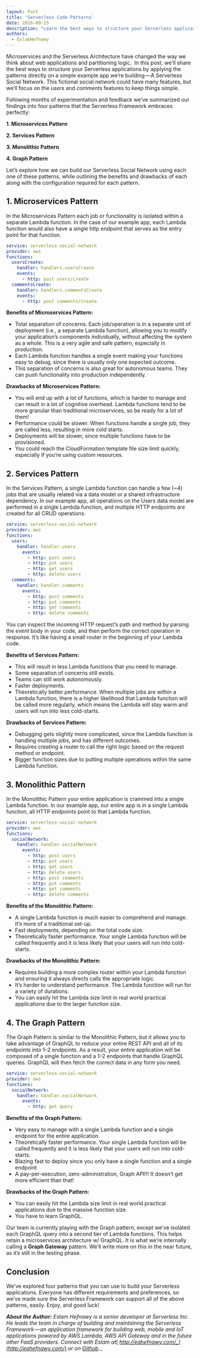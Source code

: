 ```yaml
---
layout: Post
title: 'Serverless Code Patterns'
date: 2016-09-15
description: "Learn the best ways to structure your Serverless applications by applying theses architectural patterns"
authors:
  - EslamHefnawy
---
```


Microservices and the Serverless Architecture have changed the way we think about web applications and partitioning logic.  In this post, we'll share the best ways to structure your Serverless applications by applying the patterns directly on a simple example app we’re building — A Serverless Social Network. This fictional social network could have many features, but we’ll focus on the _users_ and _comments_ features to keep things simple.

Following months of experimentation and feedback we’ve summarized our findings into four patterns that the Serverless Framework embraces perfectly:

**1\. Microservices Pattern**

**2\. Services Pattern**

**3\. Monolithic Pattern**

**4\. Graph Pattern**

Let’s explore how we can build our Serverless Social Network using each one of these patterns, while outlining the benefits and drawbacks of each along with the configuration required for each pattern.

## 1. Microservices Pattern

In the Microservices Pattern each job or functionality is isolated within a separate Lambda function. In the case of our example app, each Lambda function would also have a single http endpoint that serves as the entry point for that function.

```yaml
service: serverless-social-network
provider: aws
functions:
  usersCreate:
    handler: handlers.usersCreate
    events:
      - http: post users/create
  commentsCreate:
    handler: handlers.commentsCreate
    events:
      - http: post comments/create
```

**Benefits of Microservices Pattern:**

*   Total separation of concerns. Each job/operation is in a separate unit of deployment (i.e., a separate Lambda function), allowing you to modify your application’s components individually, without affecting the system as a whole. This is a very agile and safe pattern, especially in production.
*   Each Lambda function handles a single event making your functions easy to debug, since there is usually only one expected outcome.
*   This separation of concerns is also great for autonomous teams. They can push functionality into production independently.

**Drawbacks of Microservices Pattern:**

*   You will end up with a lot of functions, which is harder to manage and can result in a lot of cognitive overhead. Lambda functions tend to be more granular than traditional microservices, so be ready for a lot of them!
*   Performance could be slower. When functions handle a single job, they are called less, resulting in more cold starts.
*   Deployments will be slower, since multiple functions have to be provisioned.
*   You could reach the CloudFormation template file size limit quickly, especially if you’re using custom resources.

## 2. **Services Pattern**

In the Services Pattern, a single Lambda function can handle a few (~4) jobs that are usually related via a data model or a shared infrastructure dependency. In our example app, all operations on the Users data model are performed in a single Lambda function, and multiple HTTP endpoints are created for all CRUD operations.

```yaml
service: serverless-social-network
provider: aws
functions:
  users:
    handler: handler.users
      events:
        - http: post users
        - http: put users
        - http: get users
        - http: delete users
  comments:
    handler: handler.comments
      events:
        - http: post comments
        - http: put comments
        - http: get comments
        - http: delete comments
```

You can inspect the incoming HTTP request’s path and method by parsing the _event_ body in your code, and then perform the correct operation in response. It’s like having a small router in the beginning of your Lambda code.

**Benefits of Services Pattern:**

*   This will result in less Lambda functions that you need to manage.
*   Some separation of concerns still exists.
*   Teams can still work autonomously.
*   Faster deployments.
*   Theoretically better performance. When multiple jobs are within a Lambda function, there is a higher likelihood that Lambda function will be called more regularly, which means the Lambda will stay warm and users will run into less cold-starts.

**Drawbacks of Services Pattern:**

*   Debugging gets slightly more complicated, since the Lambda function is handling multiple jobs, and has different outcomes.
*   Requires creating a router to call the right logic based on the request method or endpoint.
*   Bigger function sizes due to putting multiple operations within the same Lambda function.

## 3. Monolithic Pattern

In the Monolithic Pattern your entire application is crammed into a single Lambda function. In our example app, our entire app is in a single Lambda function, all HTTP endpoints point to that Lambda function.

```yaml
service: serverless-social-network
provider: aws
functions:
  socialNetwork:
    handler: handler.socialNetwork
      events:
        - http: post users
        - http: put users
        - http: get users
        - http: delete users
        - http: post comments
        - http: put comments
        - http: get comments
        - http: delete comments
```

**Benefits of the Monolithic Pattern:**

*   A single Lambda function is much easier to comprehend and manage. It’s more of a traditional set-up.
*   Fast deployments, depending on the total code size.
*   Theoretically faster performance. Your single Lambda function will be called frequently and it is less likely that your users will run into cold-starts.

**Drawbacks of the Monolithic Pattern:**

*   Requires building a more complex router within your Lambda function and ensuring it always directs calls the appropriate logic.
*   It’s harder to understand performance. The Lambda function will run for a variety of durations.
*   You can easily hit the Lambda size limit in real world practical applications due to the larger function size.

## 4. The Graph Pattern

The Graph Pattern is similar to the Monolithic Pattern, but it allows you to take advantage of GraphQL to reduce your entire REST API and all of its endpoints into 1–2 endpoints. As a result, your entire application will be composed of a single function and a 1–2 endpoints that handle GraphQL queries. GraphQL will then fetch the correct data in any form you need.

```yaml
service: serverless-social-network
provider: aws
functions:
  socialNetwork:
    handler: handler.socialNetwork
      events:
        - http: get query
```

**Benefits of the Graph Pattern:**

*   Very easy to manage with a single Lambda function and a single endpoint for the entire application.
*   Theoretically faster performance. Your single Lambda function will be called frequently and it is less likely that your users will run into cold-starts.
*   Blazing fast to deploy since you only have a single function and a single endpoint
*   A pay-per-execution, zero-administration, Graph API!!! It doesn’t get more efficient than that!

**Drawbacks of the Graph Pattern:**

*   You can easily hit the Lambda size limit in real world practical applications due to the massive function size.
*   You have to learn GraphQL.

Our team is currently playing with the Graph pattern, except we’ve isolated each GraphQL query into a second tier of Lambda functions. This helps retain a microservices architecture w/ GraphQL. It is what we’re internally calling a **Graph Gateway** pattern. We’ll write more on this in the near future, as it’s still in the testing phase.

## Conclusion

We’ve explored four patterns that you can use to build your Serverless applications. Everyone has different requirements and preferences, so we’ve made sure the Serverless Framework can support all of the above patterns, easily. Enjoy, and good luck!


**_About the Author:_** _Eslam Hefnawy is a senior developer at Serverless Inc. He leads the team in charge of building and maintaining the Serverless Framework — an application framework for building web, mobile and IoT applications powered by AWS Lambda, AWS API Gateway and in the future other FaaS providers. Connect with Eslam at_[ _http://eahefnawy.com/_](http://eahefnawy.com/) _or on_ [_Github_](https://github.com/eahefnawy)_._
